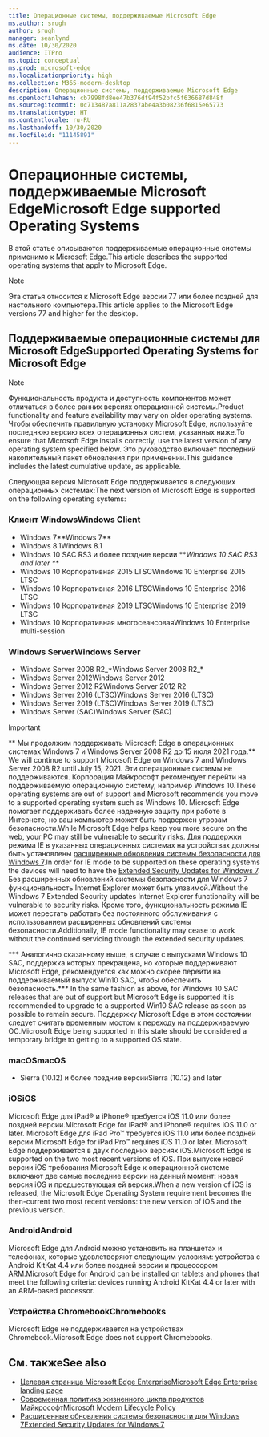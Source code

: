 ```yaml
---
title: Операционные системы, поддерживаемые Microsoft Edge
ms.author: srugh
author: srugh
manager: seanlynd
ms.date: 10/30/2020
audience: ITPro
ms.topic: conceptual
ms.prod: microsoft-edge
ms.localizationpriority: high
ms.collection: M365-modern-desktop
description: Операционные системы, поддерживаемые Microsoft Edge
ms.openlocfilehash: cb7998fd8ee47b376df94f52bfc5f636687d848f
ms.sourcegitcommit: 0c713487a811a2837abe4a3b08236f6815e65773
ms.translationtype: HT
ms.contentlocale: ru-RU
ms.lasthandoff: 10/30/2020
ms.locfileid: "11145891"
---
```

# <span data-ttu-id="c27e4-103">Операционные системы, поддерживаемые Microsoft Edge</span><span class="sxs-lookup"><span data-stu-id="c27e4-103">Microsoft Edge supported Operating Systems</span></span>

<span data-ttu-id="c27e4-104">В этой статье описываются поддерживаемые операционные системы применимо к Microsoft Edge.</span><span class="sxs-lookup"><span data-stu-id="c27e4-104">This article describes the supported operating systems that apply to Microsoft Edge.</span></span>

> [!NOTE]
> <span data-ttu-id="c27e4-105">Эта статья относится к Microsoft Edge версии 77 или более поздней для настольного компьютера.</span><span class="sxs-lookup"><span data-stu-id="c27e4-105">This article applies to the Microsoft Edge versions 77 and higher for the desktop.</span></span>

## <span data-ttu-id="c27e4-106">Поддерживаемые операционные системы для Microsoft Edge</span><span class="sxs-lookup"><span data-stu-id="c27e4-106">Supported Operating Systems for Microsoft Edge</span></span>

> [!NOTE]
> <span data-ttu-id="c27e4-107">Функциональность продукта и доступность компонентов может отличаться в более ранних версиях операционной системы.</span><span class="sxs-lookup"><span data-stu-id="c27e4-107">Product functionality and feature availability may vary on older operating systems.</span></span> <span data-ttu-id="c27e4-108">Чтобы обеспечить правильную установку Microsoft Edge, используйте последнюю версию всех операционных систем, указанных ниже.</span><span class="sxs-lookup"><span data-stu-id="c27e4-108">To ensure that Microsoft Edge installs correctly, use the latest version of any operating system specified below.</span></span> <span data-ttu-id="c27e4-109">Это руководство включает последний накопительный пакет обновления при применении.</span><span class="sxs-lookup"><span data-stu-id="c27e4-109">This guidance includes the latest cumulative update, as applicable.</span></span>

<span data-ttu-id="c27e4-110">Следующая версия Microsoft Edge поддерживается в следующих операционных системах:</span><span class="sxs-lookup"><span data-stu-id="c27e4-110">The next version of Microsoft Edge is supported on the following operating systems:</span></span>

### <span data-ttu-id="c27e4-111">Клиент Windows</span><span class="sxs-lookup"><span data-stu-id="c27e4-111">Windows Client</span></span>

- <span data-ttu-id="c27e4-112">Windows 7\*\*</span><span class="sxs-lookup"><span data-stu-id="c27e4-112">Windows 7\*\*</span></span>
- <span data-ttu-id="c27e4-113">Windows 8.1</span><span class="sxs-lookup"><span data-stu-id="c27e4-113">Windows 8.1</span></span>
- <span data-ttu-id="c27e4-114">Windows 10 SAC RS3 и более поздние версии \*\*_</span><span class="sxs-lookup"><span data-stu-id="c27e4-114">Windows 10 SAC RS3 and later \*\*_</span></span>
- <span data-ttu-id="c27e4-115">Windows 10 Корпоративная 2015 LTSC</span><span class="sxs-lookup"><span data-stu-id="c27e4-115">Windows 10 Enterprise 2015 LTSC</span></span>
- <span data-ttu-id="c27e4-116">Windows 10 Корпоративная 2016 LTSC</span><span class="sxs-lookup"><span data-stu-id="c27e4-116">Windows 10 Enterprise 2016 LTSC</span></span>
- <span data-ttu-id="c27e4-117">Windows 10 Корпоративная 2019 LTSC</span><span class="sxs-lookup"><span data-stu-id="c27e4-117">Windows 10 Enterprise 2019 LTSC</span></span>
- <span data-ttu-id="c27e4-118">Windows 10 Корпоративная многосеансовая</span><span class="sxs-lookup"><span data-stu-id="c27e4-118">Windows 10 Enterprise multi-session</span></span>

### <span data-ttu-id="c27e4-119">Windows Server</span><span class="sxs-lookup"><span data-stu-id="c27e4-119">Windows Server</span></span>

- <span data-ttu-id="c27e4-120">Windows Server 2008 R2_\*</span><span class="sxs-lookup"><span data-stu-id="c27e4-120">Windows Server 2008 R2_\*</span></span>
- <span data-ttu-id="c27e4-121">Windows Server 2012</span><span class="sxs-lookup"><span data-stu-id="c27e4-121">Windows Server 2012</span></span>
- <span data-ttu-id="c27e4-122">Windows Server 2012 R2</span><span class="sxs-lookup"><span data-stu-id="c27e4-122">Windows Server 2012 R2</span></span>
- <span data-ttu-id="c27e4-123">Windows Server 2016 (LTSC)</span><span class="sxs-lookup"><span data-stu-id="c27e4-123">Windows Server 2016 (LTSC)</span></span>
- <span data-ttu-id="c27e4-124">Windows Server 2019 (LTSC)</span><span class="sxs-lookup"><span data-stu-id="c27e4-124">Windows Server 2019 (LTSC)</span></span>
- <span data-ttu-id="c27e4-125">Windows Server (SAC)</span><span class="sxs-lookup"><span data-stu-id="c27e4-125">Windows Server (SAC)</span></span>

> [!IMPORTANT]
> <span data-ttu-id="c27e4-126">\*\* Мы продолжим поддерживать Microsoft Edge в операционных системах Windows 7 и Windows Server 2008 R2 до 15 июля 2021 года.</span><span class="sxs-lookup"><span data-stu-id="c27e4-126">\*\* We will continue to support Microsoft Edge on Windows 7 and Windows Server 2008 R2 until July 15, 2021.</span></span> <span data-ttu-id="c27e4-127">Эти операционные системы не поддерживаются. Корпорация Майкрософт рекомендует перейти на поддерживаемую операционную систему, например Windows 10.</span><span class="sxs-lookup"><span data-stu-id="c27e4-127">These operating systems are out of support and Microsoft recommends you move to a supported operating system such as Windows 10.</span></span> <span data-ttu-id="c27e4-128">Microsoft Edge помогает поддерживать более надежную защиту при работе в Интернете, но ваш компьютер может быть подвержен угрозам безопасности.</span><span class="sxs-lookup"><span data-stu-id="c27e4-128">While Microsoft Edge helps keep you more secure on the web, your PC may still be vulnerable to security risks.</span></span> <span data-ttu-id="c27e4-129">Для поддержки режима IE в указанных операционных системах на устройствах должны быть установлены [расширенные обновления системы безопасности для Windows 7](https://support.microsoft.com/help/4527878/faq-about-extended-security-updates-for-windows-7).</span><span class="sxs-lookup"><span data-stu-id="c27e4-129">In order for IE mode to be supported on these operating systems the devices will need to have the [Extended Security Updates for Windows 7](https://support.microsoft.com/help/4527878/faq-about-extended-security-updates-for-windows-7).</span></span> <span data-ttu-id="c27e4-130">Без расширенных обновлений системы безопасности для Windows 7 функциональность Internet Explorer может быть уязвимой.</span><span class="sxs-lookup"><span data-stu-id="c27e4-130">Without the Windows 7 Extended Security updates Internet Explorer functionality will be vulnerable to security risks.</span></span> <span data-ttu-id="c27e4-131">Кроме того, функциональность режима IE может перестать работать без постоянного обслуживания с использованием расширенных обновлений системы безопасности.</span><span class="sxs-lookup"><span data-stu-id="c27e4-131">Additionally, IE mode functionality may cease to work without the continued servicing through the extended security updates.</span></span>  
>
> <span data-ttu-id="c27e4-132">\*\*\* Аналогично сказанному выше, в случае с выпусками Windows 10 SAC, поддержка которых прекращена, но которые поддерживают Microsoft Edge, рекомендуется как можно скорее перейти на поддерживаемый выпуск Win10 SAC, чтобы обеспечить безопасность.</span><span class="sxs-lookup"><span data-stu-id="c27e4-132">\*\*\* In the same fashion as above, for Windows 10 SAC releases that are out of support but Microsoft Edge is supported it is recommended to upgrade to a supported Win10 SAC release as soon as possible to remain secure.</span></span> <span data-ttu-id="c27e4-133">Поддержку Microsoft Edge в этом состоянии следует считать временным мостом к переходу на поддерживаемую ОС.</span><span class="sxs-lookup"><span data-stu-id="c27e4-133">Microsoft Edge being supported in this state should be considered a temporary bridge to getting to a supported OS state.</span></span>

### <span data-ttu-id="c27e4-134">macOS</span><span class="sxs-lookup"><span data-stu-id="c27e4-134">macOS</span></span>

- <span data-ttu-id="c27e4-135">Sierra (10.12) и более поздние версии</span><span class="sxs-lookup"><span data-stu-id="c27e4-135">Sierra (10.12) and later</span></span>

### <span data-ttu-id="c27e4-136">iOS</span><span class="sxs-lookup"><span data-stu-id="c27e4-136">iOS</span></span>

<span data-ttu-id="c27e4-137">Microsoft Edge для iPad&reg; и iPhone&reg; требуется iOS 11.0 или более поздней версии.</span><span class="sxs-lookup"><span data-stu-id="c27e4-137">Microsoft Edge for iPad&reg; and iPhone&reg; requires iOS 11.0 or later.</span></span> <span data-ttu-id="c27e4-138">Microsoft Edge для iPad Pro&trade; требуется iOS 11.0 или более поздней версии.</span><span class="sxs-lookup"><span data-stu-id="c27e4-138">Microsoft Edge for iPad Pro&trade; requires iOS 11.0 or later.</span></span> <span data-ttu-id="c27e4-139">Microsoft Edge поддерживается в двух последних версиях iOS.</span><span class="sxs-lookup"><span data-stu-id="c27e4-139">Microsoft Edge is supported on the two most recent versions of iOS.</span></span> <span data-ttu-id="c27e4-140">При выпуске новой версии iOS требования Microsoft Edge к операционной системе включают две самые последние версии на данный момент: новая версия iOS и предшествующая ей версия.</span><span class="sxs-lookup"><span data-stu-id="c27e4-140">When a new version of iOS is released, the Microsoft Edge Operating System requirement becomes the then-current two most recent versions: the new version of iOS and the previous version.</span></span>

### <span data-ttu-id="c27e4-141">Android</span><span class="sxs-lookup"><span data-stu-id="c27e4-141">Android</span></span>

<span data-ttu-id="c27e4-142">Microsoft Edge для Android можно установить на планшетах и телефонах, которые удовлетворяют следующим условиям: устройства с Android KitKat 4.4 или более поздней версии и процессором ARM.</span><span class="sxs-lookup"><span data-stu-id="c27e4-142">Microsoft Edge for Android can be installed on tablets and phones that meet the following criteria: devices running Android KitKat 4.4 or later with an ARM-based processor.</span></span>

### <span data-ttu-id="c27e4-143">Устройства Chromebook</span><span class="sxs-lookup"><span data-stu-id="c27e4-143">Chromebooks</span></span>

<span data-ttu-id="c27e4-144">Microsoft Edge не поддерживается на устройствах Chromebook.</span><span class="sxs-lookup"><span data-stu-id="c27e4-144">Microsoft Edge does not support Chromebooks.</span></span>

## <span data-ttu-id="c27e4-145">См. также</span><span class="sxs-lookup"><span data-stu-id="c27e4-145">See also</span></span>

- [<span data-ttu-id="c27e4-146">Целевая страница Microsoft Edge Enterprise</span><span class="sxs-lookup"><span data-stu-id="c27e4-146">Microsoft Edge Enterprise landing page</span></span>](https://aka.ms/EdgeEnterprise)
- [<span data-ttu-id="c27e4-147">Современная политика жизненного цикла продуктов Майкрософт</span><span class="sxs-lookup"><span data-stu-id="c27e4-147">Microsoft Modern Lifecycle Policy</span></span>](https://support.microsoft.com/help/30881/modern-lifecycle-policy)
- [<span data-ttu-id="c27e4-148">Расширенные обновления системы безопасности для Windows 7</span><span class="sxs-lookup"><span data-stu-id="c27e4-148">Extended Security Updates for Windows 7</span></span>](https://support.microsoft.com/help/4527878/faq-about-extended-security-updates-for-windows-7)

